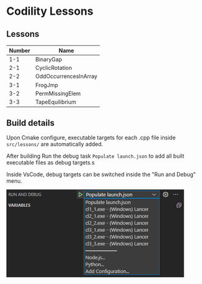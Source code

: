 # Codility Lessons

## Lessons

| Number | Name                  |
| ------ | --------------------- |
| 1-1    | BinaryGap             |
| 2-1    | CyclicRotation        |
| 2-2    | OddOccurrencesInArray |
| 3-1    | FrogJmp               |
| 3-2    | PermMissingElem       |
| 3-3    | TapeEquilibrium       |

## Build details

Upon Cmake configure, executable targets for each .cpp file inside `src/lessons/` are automatically added.

After building Run the debug task `Populate launch.json` to add all built executable files as debug targets.s

Inside VsCode, debug targets can be switched inside the "Run and Debug" menu.

![](screenshot_run.png)